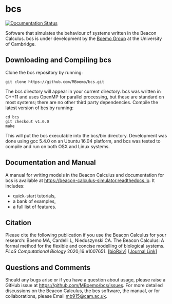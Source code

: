 # bcs
[![Documentation Status](https://readthedocs.org/projects/beacon-calculus-simulator/badge/?version=latest)](https://beacon-calculus-simulator.readthedocs.io/en/latest/?badge=latest)

Software that simulates the behaviour of systems written in the Beacon Calculus.  bcs is under development by the [Boemo Group](https://www.boemogroup.org/) at the University of Cambridge.

## Downloading and Compiling bcs
Clone the bcs repository by running:
```shell
git clone https://github.com/MBoemo/bcs.git
```
The bcs directory will appear in your current directory.  bcs was written in C++11 and uses OpenMP for parallel processing, but these are standard on most systems; there are no other third party dependencies.  Compile the latest version of bcs by running:
```shell
cd bcs
git checkout v1.0.0
make
```
This will put the bcs executable into the bcs/bin directory.  Development was done using gcc 5.4.0 on an Ubuntu 16.04 platform, and bcs was tested to compile and run on both OSX and Linux systems.

## Documentation and Manual
A manual for writing models in the Beacon Calculus and documentation for bcs is available at https://beacon-calculus-simulator.readthedocs.io.  It includes:
- quick-start tutorials,
- a bank of examples,
- a full list of features.

## Citation
Please cite the following publication if you use the Beacon Calculus for your research:
Boemo MA, Cardelli L, Nieduszynski CA. The Beacon Calculus: A formal method for the flexible and concise modelling of biological systems. *PLoS Computational Biology* 2020;16:e1007651. [[bioRxiv](https://doi.org/10.1101/579029)] [[Journal Link](https://doi.org/10.1371/journal.pcbi.1007651)]

## Questions and Comments
Should any bugs arise or if you have a question about usage, please raise a GitHub issue at https://github.com/MBoemo/bcs/issues. For more detailed discussions on the Beacon Calculus, the bcs software, the manual, or for collaborations, please Email mb915@cam.ac.uk.
